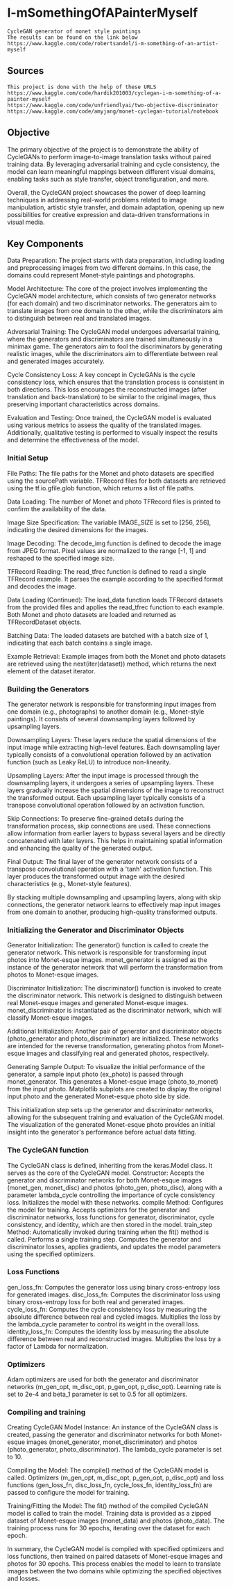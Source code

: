 # I-mSomethingOfAPainterMyself
    CycleGAN generator of monet style paintings
    The results can be found on the link below
    https://www.kaggle.com/code/robertsandel/i-m-something-of-an-artist-myself
## Sources
    This project is done with the help of these URLS
    https://www.kaggle.com/code/hardik201003/cyclegan-i-m-something-of-a-painter-myself
    https://www.kaggle.com/code/unfriendlyai/two-objective-discriminator
    https://www.kaggle.com/code/amyjang/monet-cyclegan-tutorial/notebook


## Objective
The primary objective of the project is to demonstrate the ability of CycleGANs to perform image-to-image translation tasks without paired training data. By leveraging adversarial training and cycle consistency, the model can learn meaningful mappings between different visual domains, enabling tasks such as style transfer, object transfiguration, and more.

Overall, the CycleGAN project showcases the power of deep learning techniques in addressing real-world problems related to image manipulation, artistic style transfer, and domain adaptation, opening up new possibilities for creative expression and data-driven transformations in visual media.

## Key Components

Data Preparation: The project starts with data preparation, including loading and preprocessing images from two different domains. In this case, the domains could represent Monet-style paintings and photographs.

Model Architecture: The core of the project involves implementing the CycleGAN model architecture, which consists of two generator networks (for each domain) and two discriminator networks. The generators aim to translate images from one domain to the other, while the discriminators aim to distinguish between real and translated images.

Adversarial Training: The CycleGAN model undergoes adversarial training, where the generators and discriminators are trained simultaneously in a minimax game. The generators aim to fool the discriminators by generating realistic images, while the discriminators aim to differentiate between real and generated images accurately.

Cycle Consistency Loss: A key concept in CycleGANs is the cycle consistency loss, which ensures that the translation process is consistent in both directions. This loss encourages the reconstructed images (after translation and back-translation) to be similar to the original images, thus preserving important characteristics across domains.

Evaluation and Testing: Once trained, the CycleGAN model is evaluated using various metrics to assess the quality of the translated images. Additionally, qualitative testing is performed to visually inspect the results and determine the effectiveness of the model.

### Initial Setup

File Paths:
The file paths for the Monet and photo datasets are specified using the sourcePath variable.
TFRecord files for both datasets are retrieved using the tf.io.gfile.glob function, which returns a list of file paths.

Data Loading:
The number of Monet and photo TFRecord files is printed to confirm the availability of the data.

Image Size Specification:
The variable IMAGE_SIZE is set to [256, 256], indicating the desired dimensions for the images.

Image Decoding:
The decode_img function is defined to decode the image from JPEG format.
Pixel values are normalized to the range [-1, 1] and reshaped to the specified image size.

TFRecord Reading:
The read_tfrec function is defined to read a single TFRecord example.
It parses the example according to the specified format and decodes the image.

Data Loading (Continued):
The load_data function loads TFRecord datasets from the provided files and applies the read_tfrec function to each example.
Both Monet and photo datasets are loaded and returned as TFRecordDataset objects.

Batching Data:
The loaded datasets are batched with a batch size of 1, indicating that each batch contains a single image.

Example Retrieval:
Example images from both the Monet and photo datasets are retrieved using the next(iter(dataset)) method, which returns the next element of the dataset iterator.


### Building the Generators

The generator network is responsible for transforming input images from one domain (e.g., photographs) to another domain (e.g., Monet-style paintings). It consists of several downsampling layers followed by upsampling layers.

Downsampling Layers: These layers reduce the spatial dimensions of the input image while extracting high-level features. Each downsampling layer typically consists of a convolutional operation followed by an activation function (such as Leaky ReLU) to introduce non-linearity.

Upsampling Layers: After the input image is processed through the downsampling layers, it undergoes a series of upsampling layers. These layers gradually increase the spatial dimensions of the image to reconstruct the transformed output. Each upsampling layer typically consists of a transpose convolutional operation followed by an activation function.

Skip Connections: To preserve fine-grained details during the transformation process, skip connections are used. These connections allow information from earlier layers to bypass several layers and be directly concatenated with later layers. This helps in maintaining spatial information and enhancing the quality of the generated output.

Final Output: The final layer of the generator network consists of a transpose convolutional operation with a 'tanh' activation function. This layer produces the transformed output image with the desired characteristics (e.g., Monet-style features).

By stacking multiple downsampling and upsampling layers, along with skip connections, the generator network learns to effectively map input images from one domain to another, producing high-quality transformed outputs.


### Initializing the Generator and Discriminator Objects
Generator Initialization:
The generator() function is called to create the generator network. This network is responsible for transforming input photos into Monet-esque images.
monet_generator is assigned as the instance of the generator network that will perform the transformation from photos to Monet-esque images.

Discriminator Initialization:
The discriminator() function is invoked to create the discriminator network. This network is designed to distinguish between real Monet-esque images and generated Monet-esque images.
monet_discriminator is instantiated as the discriminator network, which will classify Monet-esque images.

Additional Initialization:
Another pair of generator and discriminator objects (photo_generator and photo_discriminator) are initialized. These networks are intended for the reverse transformation, generating photos from Monet-esque images and classifying real and generated photos, respectively.

Generating Sample Output:
To visualize the initial performance of the generator, a sample input photo (ex_photo) is passed through monet_generator. This generates a Monet-esque image (photo_to_monet) from the input photo.
Matplotlib subplots are created to display the original input photo and the generated Monet-esque photo side by side.

This initialization step sets up the generator and discriminator networks, allowing for the subsequent training and evaluation of the CycleGAN model. The visualization of the generated Monet-esque photo provides an initial insight into the generator's performance before actual data fitting.

### The CycleGAN function
The CycleGAN class is defined, inheriting from the keras.Model class. It serves as the core of the CycleGAN model.
Constructor:
Accepts the generator and discriminator networks for both Monet-esque images (monet_gen, monet_disc) and photos (photo_gen, photo_disc), along with a parameter lambda_cycle controlling the importance of cycle consistency loss.
Initializes the model with these networks.
compile Method:
Configures the model for training.
Accepts optimizers for the generator and discriminator networks, loss functions for generator, discriminator, cycle consistency, and identity, which are then stored in the model.
train_step Method:
Automatically invoked during training when the fit() method is called.
Performs a single training step.
Computes the generator and discriminator losses, applies gradients, and updates the model parameters using the specified optimizers.

### Loss Functions
gen_loss_fn:
Computes the generator loss using binary cross-entropy loss for generated images.
disc_loss_fn:
Computes the discriminator loss using binary cross-entropy loss for both real and generated images.
cycle_loss_fn:
Computes the cycle consistency loss by measuring the absolute difference between real and cycled images.
Multiplies the loss by the lambda_cycle parameter to control its weight in the overall loss.
identity_loss_fn:
Computes the identity loss by measuring the absolute difference between real and reconstructed images.
Multiplies the loss by a factor of Lambda for normalization.

### Optimizers
Adam optimizers are used for both the generator and discriminator networks (m_gen_opt, m_disc_opt, p_gen_opt, p_disc_opt).
Learning rate is set to 2e-4 and beta_1 parameter is set to 0.5 for all optimizers.

### Compiling and training
Creating CycleGAN Model Instance:
An instance of the CycleGAN class is created, passing the generator and discriminator networks for both Monet-esque images (monet_generator, monet_discriminator) and photos (photo_generator, photo_discriminator).
The lambda_cycle parameter is set to 10.

Compiling the Model:
The compile() method of the CycleGAN model is called.
Optimizers (m_gen_opt, m_disc_opt, p_gen_opt, p_disc_opt) and loss functions (gen_loss_fn, disc_loss_fn, cycle_loss_fn, identity_loss_fn) are passed to configure the model for training.

Training/Fitting the Model:
The fit() method of the compiled CycleGAN model is called to train the model.
Training data is provided as a zipped dataset of Monet-esque images (monet_data) and photos (photo_data).
The training process runs for 30 epochs, iterating over the dataset for each epoch.

In summary, the CycleGAN model is compiled with specified optimizers and loss functions, then trained on paired datasets of Monet-esque images and photos for 30 epochs. This process enables the model to learn to translate images between the two domains while optimizing the specified objectives and losses.

